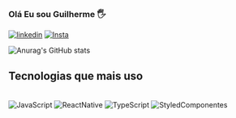 ### Olá Eu sou Guilherme 🖐️


[![linkedin](https://img.shields.io/badge/LinkedIn-0077B5?style=for-the-badge&logo=linkedin&logoColor=white)](https://www.linkedin.com/in/guiilherme-sa/) [![Insta](https://img.shields.io/badge/Instagram-E4405F?style=for-the-badge&logo=instagram&logoColor=white)](https://www.instagram.com/gui_1silva/)

![Anurag's GitHub stats](https://github-readme-stats.vercel.app/api?username=GuilhermeSilva75&show_icons=true&theme=dracula)

## Tecnologias que mais uso

<div style='display: inline_block'><br/>
<img  alt="JavaScript" align='center' src="https://img.shields.io/badge/JavaScript-F7DF1E?style=for-the-badge&logo=javascript&logoColor=black"/>
<img  alt="ReactNative" align='center' src="https://img.shields.io/badge/React_Native-20232A?style=for-the-badge&logo=react&logoColor=61DAFB"/>
<img  alt="TypeScript" align='center' src="https://img.shields.io/badge/TypeScript-007ACC?style=for-the-badge&logo=typescript&logoColor=white"/>
<img  alt="StyledComponentes" align='center' src="https://img.shields.io/badge/styled--components-DB7093?style=for-the-badge&logo=styled-components&logoColor=white"/>
</div>
